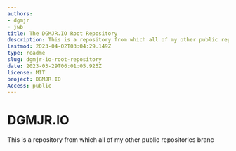 ```yaml
---
authors:
- dgmjr
- jwb
title: The DGMJR.IO Root Repository
description: This is a repository from which all of my other public repositories branch.
lastmod: 2023-04-02T03:04:29.149Z
type: readme
slug: dgmjr-io-root-repository
date: 2023-03-29T06:01:05.925Z
license: MIT
project: DGMJR.IO
Access: public
---
```

# DGMJR.IO

This is a repository from which all of my other public repositories branc
